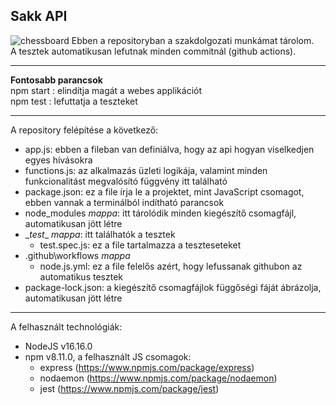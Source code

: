 
## Sakk API
![chessboard](https://media.wired.com/photos/5f592bfb643fbe1f6e6807ec/191:100/w_2400,h_1256,c_limit/business_chess_1200074974.jpg)
Ebben a repositoryban a szakdolgozati munkámat tárolom.  
A tesztek automatikusan lefutnak minden commitnál (github actions). 
***
**Fontosabb parancsok**  
npm start : elindítja magát a webes applikációt  
npm test  : lefuttatja a teszteket
***
A repository felépítése a következő:
* app.js: ebben a fileban van definiálva, hogy az api hogyan
viselkedjen egyes hívásokra
* functions.js: az alkalmazás üzleti logikája, valamint minden funkcionalitást megvalósító függvény itt található
* package.json: ez a file írja le a projektet, mint JavaScript csomagot, ebben vannak a terminálból indítható parancsok
* node_modules *mappa*: itt tárolódik minden kiegészítő csomagfájl, automatikusan jött létre
* \__test__ *mappa*: itt találhatók a tesztek
    * test.spec.js: ez a file tartalmazza a teszteseteket
* .github\workflows *mappa*
    * node.js.yml: ez a file felelős azért, hogy lefussanak githubon az automatikus tesztek
* package-lock.json: a kiegészítő csomagfájlok függőségi fáját ábrázolja, automatikusan jött létre

***
A felhasznált technológiák:
* NodeJS v16.16.0
* npm v8.11.0, a felhasznált JS csomagok:
    * express (https://www.npmjs.com/package/express)
    * nodaemon (https://www.npmjs.com/package/nodaemon)
    * jest (https://www.npmjs.com/package/jest)